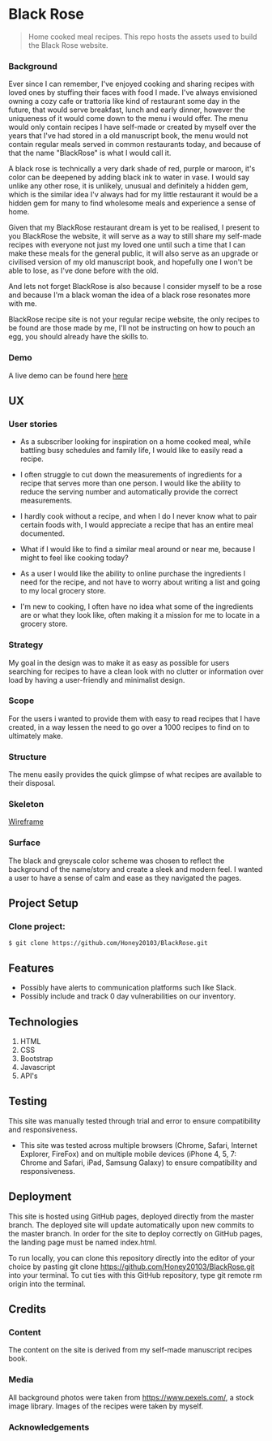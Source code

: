 
# Black Rose
> Home cooked meal recipes. 
This repo hosts the assets used to build the Black Rose website.

### Background
Ever since I can remember, I've enjoyed cooking and sharing recipes with loved ones by stuffing their faces with food I made. I've
always envisioned owning a cozy cafe or trattoria like kind of restaurant some day in the future, that would serve breakfast, lunch and 
early dinner, however the uniqueness of it would come down to the menu i would offer. The menu would only contain recipes I have self-made 
or created by myself over the years that I've had stored in a old manuscript book, the menu would not contain regular meals served in common restaurants
today, and because of that the name "BlackRose" is what I would call it.

A black rose is technically a very dark shade of red, purple or maroon, it's color can be deepened by adding black ink to water in vase. I would say 
unlike any other rose, it is unlikely, unusual and definitely a hidden gem, which is the similar idea I'v always had for my little restaurant
it would be a hidden gem for many to find wholesome meals and experience a sense of home. 

Given that my BlackRose restaurant dream is yet to be realised, I present to you BlackRose the website, it will serve as a way to still share
my self-made recipes with everyone not just my loved one until such a time that I can make these meals for the general public, it will also 
serve as an upgrade or civilised version of my old manuscript book, and hopefully one I won't be able to lose, as I've done before with the old.

And lets not forget BlackRose is also because I consider myself to be a rose and because I'm a black woman the idea of a black rose
resonates more with me.

BlackRose recipe site is not your regular recipe website, the only recipes to be found are those made by me, I'll not be instructing on how to 
pouch an egg, you should already have the skills to.

### Demo 
A live demo can be found here [here](https://honey20103.github.io/spoti-cve/)

## UX

### User stories
- As a subscriber looking for inspiration on a home cooked meal,
while battling busy schedules and family life, I would like to easily read a recipe.

- I often struggle to cut down the measurements of ingredients for a recipe that serves more than
one person. I would like the ability to reduce the serving number and automatically provide the
correct measurements.

- I hardly cook without a recipe, and when I do I never know what to pair certain foods with, 
I would appreciate a recipe that has an entire meal documented.

- What if I would like to find a similar meal around or near me, because I might to feel like cooking 
today?

- As a user I would like the ability to online purchase the ingredients I need for the recipe, and
not have to worry about writing a list and going to my local grocery store.

- I'm new to cooking, I often have no idea what some of the ingredients are or what they look like,
often making it a mission for me to locate in a grocery store.

### Strategy
My goal in the design was to make it as easy as possible for users searching for recipes to 
have a clean look with no clutter or information over load by having a user-friendly and minimalist
design.

### Scope
For the users i wanted to provide them with easy to read recipes that I have created, in a way lessen the need to go over a 1000 recipes to find on to ultimately make.

### Structure
The menu easily provides the quick glimpse of what recipes are available to their disposal.

### Skeleton
[Wireframe](https://github.com/Honey20103/BlackRose/blob/master/wireframes/BlackRoseWireFrame.bmpr)


### Surface
The black and greyscale color scheme was chosen to reflect the background of the name/story and create a sleek and modern feel. I wanted a user to have a sense of calm and ease as they 
navigated the pages.

## Project Setup 

### Clone project:

```shell
$ git clone https://github.com/Honey20103/BlackRose.git
```

## Features

- Possibly have alerts to communication platforms such like Slack.
- Possibly include and track 0 day vulnerabilities on our inventory. 

## Technologies
1. HTML
2. CSS
3. Bootstrap 
4. Javascript
5. API's

## Testing
This site was manually tested through trial and error to ensure compatibility and responsiveness.

- This site was tested across multiple browsers (Chrome, Safari, Internet Explorer, FireFox) and on multiple mobile devices (iPhone 4, 5, 7: Chrome and Safari, iPad, Samsung Galaxy) to ensure compatibility and responsiveness. 


## Deployment 
This site is hosted using GitHub pages, deployed directly from the master branch. 
The deployed site will update automatically upon new commits to the master branch. In order for the site to deploy correctly on GitHub pages, the landing page must be named index.html.

To run locally, you can clone this repository directly into the editor of your choice by pasting git clone https://github.com/Honey20103/BlackRose.git into your terminal. To cut ties with this GitHub repository, type git remote rm origin into the terminal.


## Credits

### Content
The content on the site is derived from my self-made manuscript recipes book. 

### Media 
All background photos were taken from https://www.pexels.com/, a stock image library.
Images of the recipes were taken by myself.

### Acknowledgements





